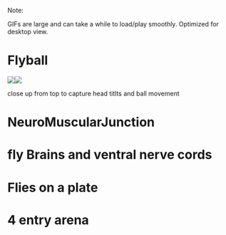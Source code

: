 Note: 

GIFs are large and can take a while to load/play smoothly. 
Optimized for desktop view.

# Flyball
![](/Images/fromup.GIF)![](/Images/fromside.GIF)

close up from top to capture head titlts and ball movement



# NeuroMuscularJunction

# fly Brains and ventral nerve cords

# Flies on a plate

# 4 entry arena
